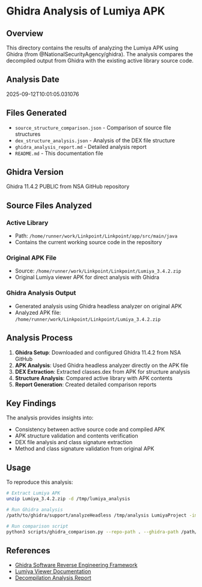# Ghidra Analysis of Lumiya APK

## Overview

This directory contains the results of analyzing the Lumiya APK using Ghidra (from @NationalSecurityAgency/ghidra).
The analysis compares the decompiled output from Ghidra with the existing active library source code.

## Analysis Date
2025-09-12T10:01:05.031076

## Files Generated

- `source_structure_comparison.json` - Comparison of source file structures
- `dex_structure_analysis.json` - Analysis of the DEX file structure  
- `ghidra_analysis_report.md` - Detailed analysis report
- `README.md` - This documentation file

## Ghidra Version
Ghidra 11.4.2 PUBLIC from NSA GitHub repository

## Source Files Analyzed

### Active Library
- Path: `/home/runner/work/Linkpoint/Linkpoint/app/src/main/java`
- Contains the current working source code in the repository

### Original APK File  
- Source: `/home/runner/work/Linkpoint/Linkpoint/Lumiya_3.4.2.zip`
- Original Lumiya viewer APK for direct analysis with Ghidra

### Ghidra Analysis Output
- Generated analysis using Ghidra headless analyzer on original APK
- Analyzed APK file: `/home/runner/work/Linkpoint/Linkpoint/Lumiya_3.4.2.zip`

## Analysis Process

1. **Ghidra Setup**: Downloaded and configured Ghidra 11.4.2 from NSA GitHub
2. **APK Analysis**: Used Ghidra headless analyzer directly on the APK file
3. **DEX Extraction**: Extracted classes.dex from APK for structure analysis
4. **Structure Analysis**: Compared active library with APK contents
5. **Report Generation**: Created detailed comparison reports

## Key Findings

The analysis provides insights into:
- Consistency between active source code and compiled APK
- APK structure validation and contents verification  
- DEX file analysis and class signature extraction
- Method and class signature validation from original APK

## Usage

To reproduce this analysis:

```bash
# Extract Lumiya APK  
unzip Lumiya_3.4.2.zip -d /tmp/lumiya_analysis

# Run Ghidra analysis
/path/to/ghidra/support/analyzeHeadless /tmp/analysis LumiyaProject -import classes.dex -overwrite

# Run comparison script
python3 scripts/ghidra_comparison.py --repo-path . --ghidra-path /path/to/ghidra --apk-path Lumiya_3.4.2.zip
```

## References

- [Ghidra Software Reverse Engineering Framework](https://github.com/NationalSecurityAgency/ghidra)
- [Lumiya Viewer Documentation](../README.md)
- [Decompilation Analysis Report](../Dex_Extraction_Report.md)
